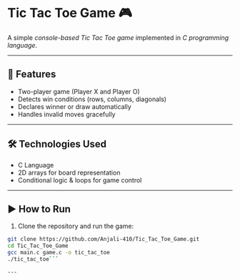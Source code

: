 # Tic Tac Toe Game 🎮

A simple *console-based Tic Tac Toe game* implemented in *C programming language*.

---

## 📌 Features
- Two-player game (Player X and Player O)  
- Detects win conditions (rows, columns, diagonals)  
- Declares winner or draw automatically  
- Handles invalid moves gracefully  

---

## 🛠 Technologies Used
- C Language  
- 2D arrays for board representation  
- Conditional logic & loops for game control  

---

## ▶ How to Run
1. Clone the repository and run the game:  
```bash
git clone https://github.com/Anjali-410/Tic_Tac_Toe_Game.git
cd Tic_Tac_Toe_Game
gcc main.c game.c -o tic_tac_toe
./tic_tac_toe```

---

